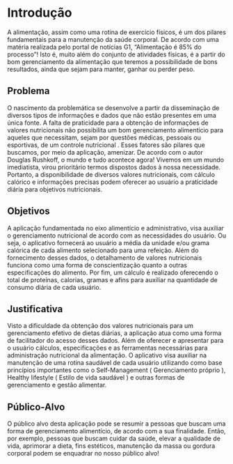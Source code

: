 # Introdução

A alimentação, assim como uma rotina de exercício físicos, é um dos pilares fundamentais para a manutenção da saúde corporal. De acordo com uma matéria realizada pelo portal de notícias G1, “Alimentação é 85% do processo”! Isto é, muito além do conjunto de atividades físicas, é a partir do bom gerenciamento da alimentação que teremos a possibilidade de bons resultados, ainda que sejam para manter, ganhar ou perder peso.

## Problema
O nascimento da problemática se desenvolve a partir da disseminação de diversos tipos de informações e dados que não estão presentes em uma única fonte. A falta de praticidade para a obtenção de informações de valores nutricionais não possibilita um bom gerenciamento alimentício para aqueles que necessitam, sejam por questões médicas, pessoais ou esportivas, de um controle nutricional . Esses fatores são pilares que buscamos, por meio da aplicação, amenizar. 
De acordo com o autor Douglas Rushkoff, o mundo e tudo acontece agora! Vivemos em um mundo imediatista, virou prioritário termos dispostos dados à nossa necessidade. Portanto, a disponibilidade de diversos valores nutricionais, com cálculo calórico e informações precisas podem oferecer ao usuário a praticidade diária para objetivos nutricionais.




## Objetivos

A aplicação fundamentada no eixo alimentício e administrativo, visa auxiliar o gerenciamento nutricional de acordo com as necessidades do usuário. Ou seja, o aplicativo fornecerá ao usuário a média da unidade e/ou grama calórica de cada alimento selecionado para uma refeição.
 Além do fornecimento desses dados, o detalhamento de valores nutricionais funciona como uma forma de conscientização quanto a outras especificações do alimento. Por fim, um cálculo é realizado oferecendo o total de proteínas, calorias, gramas e afins para auxiliar na quantidade de consumo diária de cada usuário.

 

## Justificativa

Visto a dificuldade da obtenção dos valores nutricionais para um gerenciamento efetivo de dietas diárias, a aplicação atua como uma forma de facilitador do acesso desses dados. Além de oferecer e apresentar para o usuário cálculos, especificações e as ferramentas necessárias para administração nutricional da alimentação. O aplicativo visa auxiliar na manutenção de uma rotina saudável de cada usuário utilizando como base princípios importantes como o Self-Management ( Gerenciamento próprio ), Healthy lifestyle ( Estilo de vida saudável ) e outras formas de gerenciamento e gestão alimentar.


## Público-Alvo

O público alvo desta aplicação pode se resumir a pessoas que buscam uma forma de gerenciamento alimentício, de acordo com a sua finalidade. Então, por exemplo, pessoas que buscam cuidar da saúde, elevar a qualidade de vida, aprimorar a dieta, fins estéticos, manutenção da massa ou gordura corporal podem se enquadrar no nosso público alvo! 



